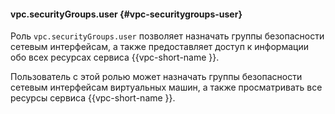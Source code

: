 #### vpc.securityGroups.user {#vpc-securitygroups-user}

Роль `vpc.securityGroups.user` позволяет назначать группы безопасности сетевым интерфейсам, а также предоставляет доступ к информации обо всех ресурсах сервиса {{vpc-short-name }}.

Пользователь с этой ролью может назначать группы безопасности сетевым интерфейсам виртуальных машин, а также просматривать все ресурсы сервиса {{vpc-short-name }}.